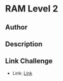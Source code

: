 # RAM Level 2

## Author

## Description

## Link Challenge

- Link: [Link](https://drive.google.com/file/d/1Z_-tp07sQBGArfJofgEzXfJeo-ZwCI67/view?usp=sharing)
